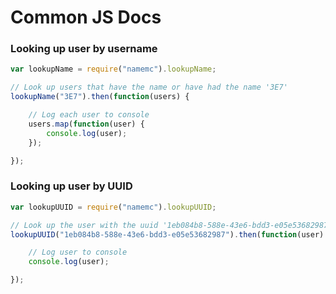 # Common JS Docs

### Looking up user by username

```javascript
var lookupName = require("namemc").lookupName;

// Look up users that have the name or have had the name '3E7'
lookupName("3E7").then(function(users) {

	// Log each user to console
	users.map(function(user) {
		console.log(user);
	});

});
```

### Looking up user by UUID

```javascript
var lookupUUID = require("namemc").lookupUUID;

// Look up the user with the uuid '1eb084b8-588e-43e6-bdd3-e05e53682987' which is 'TehPicix'
lookupUUID("1eb084b8-588e-43e6-bdd3-e05e53682987").then(function(user) {

	// Log user to console
	console.log(user);

});
```
